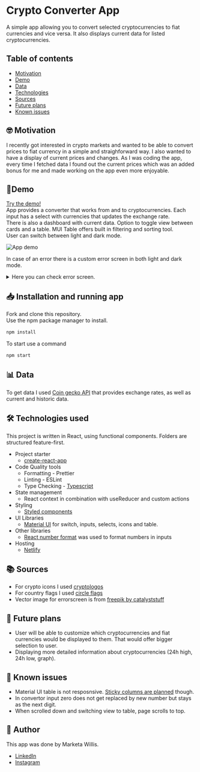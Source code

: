 # Crypto Converter App

A simple app allowing you to convert selected cryptocurrencies to fiat currencies and vice versa. It also displays current data for listed cryptocurrencies.

## Table of contents
* [Motivation](#motivation)    
* [Demo](#demo)
* [Data](#data)
* [Technologies](#technologies)
* [Sources](#sources)
* [Future plans](#future)
* [Known issues](#issues)

<a id="motivation"></a>
## 🤓 Motivation

I recently got interested in crypto markets and wanted to be able to convert prices to fiat currency in a simple and straighforward way. I also wanted to have a display of current prices and changes. As I was coding the app, every time I fetched data I found out the current prices which was an added bonus for me and made working on the app even more enjoyable. 

<a id="demo"></a>
## 👀Demo

[Try the demo!](https://crypto-converter-mw.netlify.app/)     
App provides a converter that works from and to cryptocurrencies. Each input has a select with currencies that updates the exchange rate.      
There is also a dashboard with current data. Option to toggle view between cards and a table. MUI Table offers built in filtering and sorting tool.     
User can switch between light and dark mode.     

![App demo](./readMeImages/demo.gif)

In case of an error there is a custom error screen in both light and dark mode. 

<details>
  <summary>Here you can check error screen.</summary>
  <br>
  <img src="./readMeImages/errorscreen.jpg" />
</details>


<a id="installation"></a>
## 📥 Installation and running app

Fork and clone this repository.    
Use the npm package manager to install.

```bash
npm install
```

To start use a command

```bash
npm start
```
<a id="data"></a>
## 📊 Data 

To get data I used [Coin gecko API](https://www.coingecko.com/en/api/documentation) that provides exchange rates, as well as current and historic data. 

<a id="technologies"></a>
## 🛠 Technologies used

This project is written in React, using functional components. Folders are structured feature-first.

- Project starter 
  - [create-react-app](https://github.com/facebook/create-react-app)
- Code Quality tools 
  - Formatting - Prettier
  - Linting - ESLint
  - Type Checking - [Typescript](https://www.typescriptlang.org/)
- State management 
  - React context in combination with useReducer and custom actions
- Styling
  - [Styled components](https://styled-components.com/)
- UI Libraries 
  - [Material UI](https://mui.com/getting-started/usage/) for switch, inputs, selects, icons and table.
- Other libraries
  - [React number format](https://www.npmjs.com/package/react-number-format) was used to format numbers in inputs 
- Hosting
   - [Netlify](https://www.netlify.com/)   
   
<a id="sources"></a>
## 📚 Sources 
- For crypto icons I used [cryptologos](https://cryptologos.cc/)
- For country flags I used [circle flags](https://hatscripts.github.io/circle-flags/)
- Vector image for errorscreen is from [freepik by catalyststuff](https://www.freepik.com/catalyststuff)

<a id="future"></a>
## 🌅 Future plans

- User will be able to customize which cryptocurrencies and fiat currencies would be displayed to them. That would offer bigger selection to user.
- Displaying more detailed information about cryptocurrencies (24h high, 24h low, graph).

<a id="issues"></a>
## 🐞 Known issues

- Material UI table is not resposnsive. [Sticky columns are planned](https://mui.com/components/data-grid/columns/#column-pinning) though.
- In convertor input zero does not get replaced by new number but stays as the next digit.
- When scrolled down and switching view to table, page scrolls to top.

## 👾 Author 
This app was done by Marketa Willis. 
* [LinkedIn](https://www.linkedin.com/in/marketa-willis-2b322b173/)
* [Instagram](https://www.instagram.com/marky.programuje/)

